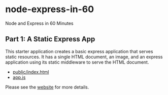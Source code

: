 # node-express-in-60

Node and Express in 60 Minutes

## Part 1: A Static Express App

This starter application creates a basic express application that
serves static resources. It has a single HTML document, an image, and
an express application using its static middleware to serve the HTML
document.

* [public/index.html](https://github.com/timdrichards/node-express-in-60/blob/part1/public/index.html)
* [app.js](https://github.com/timdrichards/node-express-in-60/blob/part1/app.js)

Please see the
[website](http://timdrichards.github.io/node-express-in-60) for more details.
